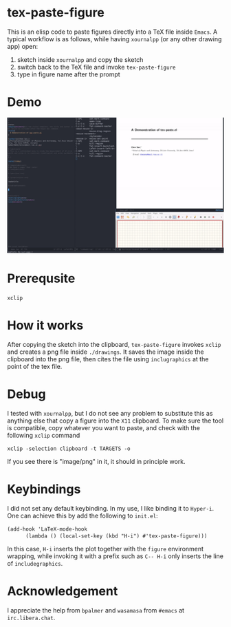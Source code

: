# tex-paste-figure
This is an elisp code to paste figures directly into a TeX file inside `Emacs`. A typical workflow is as follows, while having `xournalpp`  (or any other drawing app) open:

1. sketch inside `xournalpp` and copy the sketch 
1. switch back to the TeX file and invoke `tex-paste-figure`
1. type in figure name after the prompt

# Demo
![demo gif](./demo/demo.gif)

# Prerequsite
`xclip`

# How it works
After copying the sketch into the clipboard, `tex-paste-figure` invokes `xclip` and creates a png file inside `./drawings`. It saves the image inside the clipboard into the png file, then cites the file using `inclugraphics` at the point of the tex file.

# Debug
I tested with `xournalpp`, but I do not see any problem to substitute this as anything else that copy a figure into the `X11` clipboard. To make sure the tool is compatible, copy whatever you want to paste, and check with the following `xclip` command

    xclip -selection clipboard -t TARGETS -o
    
If you see there is "image/png" in it, it should in principle work. 

# Keybindings 
I did not set any default keybinding. In my use, I like binding it to `Hyper-i`. One can achieve this by add the following to `init.el`:

    (add-hook 'LaTeX-mode-hook
          (lambda () (local-set-key (kbd "H-i") #'tex-paste-figure)))

In this case, `H-i` inserts the plot together with the `figure` environment wrapping, while invoking it with a prefix such as `C-- H-i` only inserts the line of `includegraphics`. 

# Acknowledgement
I appreciate the help from `bpalmer` and `wasamasa` from `#emacs` at `irc.libera.chat`.